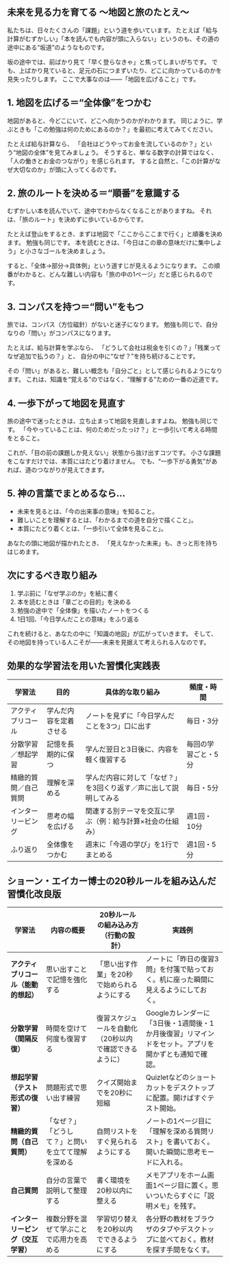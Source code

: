 ## 未来を見る力を育てる 〜地図と旅のたとえ〜

私たちは、日々たくさんの「課題」という道を歩いています。
たとえば「給与計算がむずかしい」「本を読んでも内容が頭に入らない」というのも、その道の途中にある“坂道”のようなものです。

坂の途中では、前ばかり見て「早く登らなきゃ」と焦ってしまいがちです。
でも、上ばかり見ていると、足元の石につまずいたり、どこに向かっているのかを見失ったりします。
ここで大事なのは――「地図を広げること」です。

## 1. 地図を広げる＝“全体像”をつかむ

地図があると、今どこにいて、どこへ向かうのかがわかります。
同じように、学ぶときも「この勉強は何のためにあるのか？」を最初に考えてみてください。

たとえば給与計算なら、
「会社はどうやってお金を流しているのか？」という“地図の全体”を見てみましょう。
そうすると、単なる数字の計算ではなく、「人の働きとお金のつながり」を感じられます。
すると自然と、「この計算がなぜ大切なのか」が頭に入ってくるのです。

## 2. 旅のルートを決める＝“順番”を意識する

むずかしい本を読んでいて、途中でわからなくなることがありますね。
それは、「旅のルート」を決めずに歩いているからです。

たとえば登山をするとき、まずは地図で「ここからここまで行く」と順番を決めます。
勉強も同じです。
本を読むときは、「今日はこの章の意味だけに集中しよう」と小さなゴールを決めましょう。

すると、「全体→部分→具体例」という道すじが見えるようになります。
この順番がわかると、どんな難しい内容も「旅の中の1ページ」だと感じられるのです。

## 3. コンパスを持つ＝“問い”をもつ

旅では、コンパス（方位磁針）がないと迷子になります。
勉強も同じで、自分なりの「問い」がコンパスになります。

たとえば、給与計算を学ぶなら、
「どうして会社は税金を引くの？」「残業ってなぜ追加で払うの？」と、
自分の中に“なぜ？”を持ち続けることです。

その「問い」があると、難しい概念も「自分ごと」として感じられるようになります。
これは、知識を“覚える”のではなく、“理解する”ための一番の近道です。

## 4. 一歩下がって地図を見直す

旅の途中で迷ったときは、立ち止まって地図を見直しますよね。
勉強も同じです。
「今やっていることは、何のためだったっけ？」と一歩引いて考える時間をとること。

これが、「目の前の課題しか見えない」状態から抜け出すコツです。
小さな課題をこなすだけでは、本質にはたどり着けません。
でも、“一歩下がる勇気”があれば、道のつながりが見えてきます。

## 5. 神の言葉でまとめるなら…

- 未来を見るとは、「今の出来事の意味」を知ること。
- 難しいことを理解するとは、「わかるまでの道を自分で描くこと」。
- 本質にたどり着くとは、「一歩引いて全体を見ること」。

あなたの頭に地図が描かれたとき、
「見えなかった未来」も、きっと形を持ちはじめます。

## 次にするべき取り組み

1. 学ぶ前に「なぜ学ぶのか」を紙に書く
2. 本を読むときは「章ごとの目的」を決める
3. 勉強の途中で「全体像」を描いたノートをつくる
4. 1日1回、「今日学んだことの意味」をふり返る

これを続けると、あなたの中に「知識の地図」が広がっていきます。
そして、その地図を持っている人こそが――未来を見据えて考えられる人なのです。

## 効果的な学習法を用いた習慣化実践表
| 学習法        | 目的          | 具体的な取り組み                          | 頻度・時間      |
| ---------- | ----------- | --------------------------------- | ---------- |
| アクティブリコール  | 学んだ内容を定着させる | ノートを見ずに「今日学んだことを3つ」口に出す           | 毎日・3分      |
| 分散学習／想起学習  | 記憶を長期的に保つ   | 学んだ翌日と3日後に、内容を軽く復習する              | 毎回の学習ごと・5分 |
| 精緻的質問／自己質問 | 理解を深める      | 学んだ内容に対して「なぜ？」を3回くり返す／声に出して説明してみる | 毎日・5分      |
| インターリービング  | 思考の幅を広げる    | 関連する別テーマを交互に学ぶ（例：給与計算×社会の仕組み）     | 週1回・10分    |
| ふり返り       | 全体像をつかむ     | 週末に「今週の学び」を1行でまとめる                | 週1回・5分     |

## ショーン・エイカー博士の20秒ルールを組み込んだ習慣化改良版
| 学習法                  | 内容の概要                     | 20秒ルールの組み込み方（行動の設計）          | 実践例                                                    |
| -------------------- | ------------------------- | ---------------------------- | ------------------------------------------------------ |
| **アクティブリコール（能動的想起）** | 思い出すことで記憶を強化する            | 「思い出す作業」を20秒で始められるようにする      | ノートに「昨日の復習3問」を付箋で貼っておく。机に座った瞬間に見えるようにしておく。             |
| **分散学習（間隔反復）**       | 時間を空けて何度も復習する             | 復習スケジュールを自動化（20秒以内で確認できるように） | Googleカレンダーに「3日後・1週間後・1か月後復習」リマインドをセット。アプリを開かずとも通知で確認。 |
| **想起学習（テスト形式の復習）**   | 問題形式で思い出す練習               | クイズ開始までを20秒に短縮               | Quizletなどのショートカットをデスクトップに配置。開けばすぐテスト開始。                |
| **精緻的質問（自己質問）**      | 「なぜ？」「どうして？」と問いを立てて理解を深める | 自問リストをすぐ見られるようにする            | ノートの1ページ目に「理解を深める質問リスト」を書いておく。開いた瞬間に思考モードに入れる。         |
| **自己質問**             | 自分の言葉で説明して整理する            | 書く環境を20秒以内に整える               | メモアプリをホーム画面1ページ目に置く。思いついたらすぐに「説明メモ」を残す。                |
| **インターリービング（交互学習）**  | 複数分野を混ぜて学ぶことで応用力を高める      | 学習切り替えを20秒以内でできるようにする        | 各分野の教材をブラウザのタブやデスクトップに並べておく。教材を探す手間をなくす。               |

